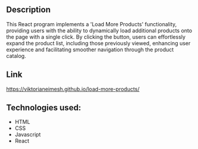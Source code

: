 ## Description
This React program implements a 'Load More Products' functionality, providing users with the ability to dynamically load additional products onto the page with a single click. By clicking the button, users can effortlessly expand the product list, including those previously viewed, enhancing user experience and facilitating smoother navigation through the product catalog.

## Link
https://viktorianeimesh.github.io/load-more-products/

## Technologies used:
- HTML
- CSS
- Javascript
- React
